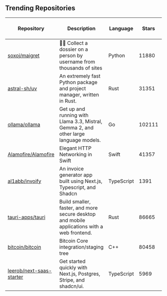 ## Trending Repositories

| Repository | Description | Language | Stars | Forks | Built By | Current Period Stars |
|------------|-------------|----------|-------|-------|----------|---------------------|
| [soxoj/maigret](https://github.com/soxoj/maigret) | 🕵️‍♂️ Collect a dossier on a person by username from thousands of sites | Python | 11880 | 858 | [soxoj](https://github.com/soxoj), [kustermariocoding](https://github.com/kustermariocoding), [fen0s](https://github.com/fen0s), [cyb3rk0tik](https://github.com/cyb3rk0tik) | 79 |
| [astral-sh/uv](https://github.com/astral-sh/uv) | An extremely fast Python package and project manager, written in Rust. | Rust | 31351 | 850 | [charliermarsh](https://github.com/charliermarsh), [zanieb](https://github.com/zanieb), [konstin](https://github.com/konstin), [BurntSushi](https://github.com/BurntSushi) | 1728 |
| [ollama/ollama](https://github.com/ollama/ollama) | Get up and running with Llama 3.3, Mistral, Gemma 2, and other large language models. | Go | 102111 | 8147 | [mxyng](https://github.com/mxyng), [jmorganca](https://github.com/jmorganca), [dhiltgen](https://github.com/dhiltgen), [BruceMacD](https://github.com/BruceMacD), [technovangelist](https://github.com/technovangelist) | 335 |
| [Alamofire/Alamofire](https://github.com/Alamofire/Alamofire) | Elegant HTTP Networking in Swift | Swift | 41357 | 7563 | [cnoon](https://github.com/cnoon), [jshier](https://github.com/jshier), [mattt](https://github.com/mattt), [kylef](https://github.com/kylef), [kcharwood](https://github.com/kcharwood) | 9 |
| [al1abb/invoify](https://github.com/al1abb/invoify) | An invoice generator app built using Next.js, Typescript, and Shadcn | TypeScript | 1391 | 159 | [al1abb](https://github.com/al1abb), [JeevanJoshi4434](https://github.com/JeevanJoshi4434), [nicobts](https://github.com/nicobts), [nothingbutlucas](https://github.com/nothingbutlucas) | 353 |
| [tauri-apps/tauri](https://github.com/tauri-apps/tauri) | Build smaller, faster, and more secure desktop and mobile applications with a web frontend. | Rust | 86665 | 2625 | [lucasfernog](https://github.com/lucasfernog), [renovate-bot](https://github.com/renovate-bot), [amrbashir](https://github.com/amrbashir) | 112 |
| [bitcoin/bitcoin](https://github.com/bitcoin/bitcoin) | Bitcoin Core integration/staging tree | C++ | 80458 | 36532 | [laanwj](https://github.com/laanwj), [fanquake](https://github.com/fanquake), [sipa](https://github.com/sipa), [hebasto](https://github.com/hebasto), [achow101](https://github.com/achow101) | 125 |
| [leerob/next-saas-starter](https://github.com/leerob/next-saas-starter) | Get started quickly with Next.js, Postgres, Stripe, and shadcn/ui. | TypeScript | 5969 | 682 | [leerob](https://github.com/leerob), [Prathamesh-chougale-17](https://github.com/Prathamesh-chougale-17), [slavingia](https://github.com/slavingia), [webda2l](https://github.com/webda2l), [dikaio](https://github.com/dikaio) | 47 |
